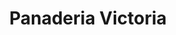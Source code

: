 ---
title: "Panaderia Victoria"
url: /santa-cruz-de-la-sierra/panaderia-victoria/
shop: Bäckerei
---